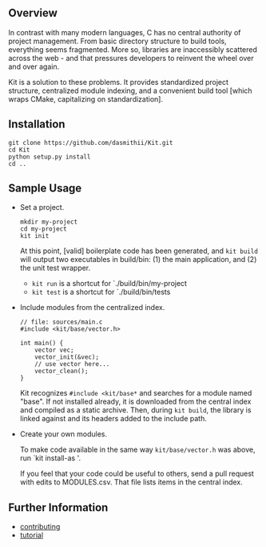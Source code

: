 ## Overview
In contrast with many modern languages, C has no central authority of project management. From basic directory structure to build tools, everything seems fragmented. More so, libraries are inaccessibly scattered across the web - and that pressures developers to reinvent the wheel over and over again.

Kit is a solution to these problems. It provides standardized project structure, centralized module indexing, and a convenient build tool [which wraps CMake, capitalizing on standardization].



## Installation
```
git clone https://github.com/dasmithii/Kit.git
cd Kit
python setup.py install
cd ..
```



## Sample Usage
+ Set a project.
    ```
    mkdir my-project
    cd my-project
    kit init
    ```
    At this point, [valid] boilerplate code has been generated, and `kit build`     will output two executables in build/bin: (1) the main application, and (2)     the unit test wrapper.

    + `kit run` is a shortcut for `./build/bin/my-project
    + `kit test` is a shortcut for `./build/bin/tests

+ Include modules from the centralized index.
    
    ```
    // file: sources/main.c
    #include <kit/base/vector.h>

    int main() {
        vector vec;
        vector_init(&vec);
        // use vector here...
        vector_clean();
    }
    ```
    Kit recognizes `#include <kit/base*` and searches for a module named "base". If not installed already, it is downloaded from the central index and compiled as a static archive. Then, during `kit build`, the library is linked against and its headers added to the include path.
    
+ Create your own modules.
    
    To make code available in the same way `kit/base/vector.h` was above, run `kit install-as <module-name>'.

    If you feel that your code could be useful to others, send a pull request with edits to MODULES.csv. That file lists items in the central index.





## Further Information
- [contributing](documentation/contributing.md)
- [tutorial](documentation/tutorial.md)